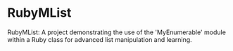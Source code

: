 # RubyMList
RubyMList: A project demonstrating the use of the 'MyEnumerable' module within a Ruby class for advanced list manipulation and learning.

